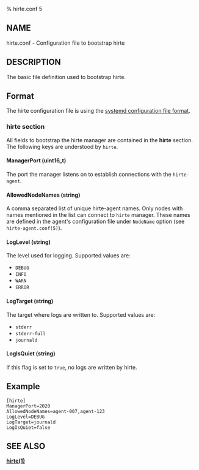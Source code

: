 % hirte.conf 5

## NAME

hirte.conf - Configuration file to bootstrap hirte

## DESCRIPTION

The basic file definition used to bootstrap hirte.

## Format

The hirte configuration file is using the
[systemd configuration file format](https://www.freedesktop.org/software/systemd/man/systemd.syntax.html).

### **hirte** section

All fields to bootstrap the hirte manager are contained in the **hirte** section. The following keys are understood by `hirte`.

#### **ManagerPort** (uint16_t)

The port the manager listens on to establish connections with the `hirte-agent`.

#### **AllowedNodeNames** (string)

A comma separated list of unique hirte-agent names. Only nodes with names mentioned in the list can connect to `hirte` manager. These names are defined in the agent's configuration file under `NodeName` option (see `hirte-agent.conf(5)`).

#### **LogLevel** (string)

The level used for logging. Supported values are:

- `DEBUG`
- `INFO`
- `WARN`
- `ERROR`

#### **LogTarget** (string)

The target where logs are written to. Supported values are:

- `stderr`
- `stderr-full`
- `journald`

#### **LogIsQuiet** (string)

If this flag is set to `true`, no logs are written by hirte.

## Example

```
[hirte]
ManagerPort=2020
AllowedNodeNames=agent-007,agent-123
LogLevel=DEBUG
LogTarget=journald
LogIsQuiet=false
```

## SEE ALSO

**[hirte(1)](https://github.com/containers/hirte/blob/main/doc/man/hirte.1.md)**
